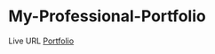 # My-Professional-Portfolio
Live URL <a href="https://morettilouie.github.io/PORTFOLIO/">Portfolio</a>